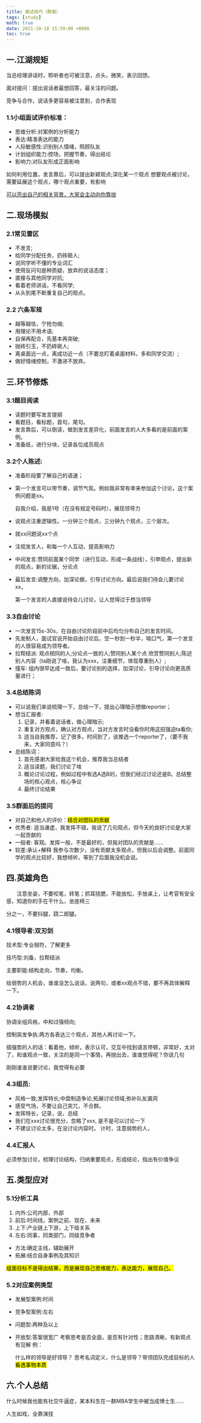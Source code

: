 ```yaml
---
title: 面试技巧（群面）
tags: [study]
math: true
date: 2021-10-18 15:59:00 +0800
toc: true
---
```


## 一.江湖规矩

当总经理讲话时，聆听者也可被注意，点头，微笑，表示回馈。

面对提问：提出说话者最想回答，最关注的问题。

竞争与合作，说话多更容易被注意到，合作表现

### 1.1小组面试评价标准：

- 思维分析:对案例的分析能力
- 表达:精准表达的能力
- 人际敏感性:识别别人情绪，照顾队友
- 计划组织能力:控场，把握节奏，得出结论
- 影响力:对队友形成正面影响

如何利用位置，发言靠后，可以提出新颖观点;深化某一个观点
想要观点被讨论，需要延展这个观点，哪个观点重要，有影响

<ins>可以亮出自己的相关背景，大家会主动向你靠拢</ins>





## 二.现场模拟

### 2.1常见雷区

- 不发言;
- 给同学分配任务，扔砖砸人;
- 说同学听不懂的专业词汇
- 使用反问句是种质疑，放弃的说话态度；
- 直接与其他同学对抗;
- 看着老师讲话，不看同学;
- 从头到尾不断重复自己的观点。



### 2.2 六条军规

- 越等越怯，宁抢勿缩;
- 用理论不用术语;
- 自保再配合，先基本再突破;
- 抛砖引玉，不扔砖砸人;
- 离桌面远一点，离成功近一点（不要总盯着桌面材料，多和同学交流）;
- 做好情绪控制，不激进不放弃。





## 三.环节修炼



### 3.1题目阅读

- 读题时要写发言提纲
- 看题目，看标题，首句，尾句。
- 发言靠后，可以倒读，做到发言差异化，前面发言的人大多看的是前面的案例。
- 准备纸，进行分块，记录各位成员观点
  



### 3.2个人陈述:

- 准备阶段要了解自己的语速；

- 第一个发言可以带节奏，调节气氛。例如我非常有幸来参加这个讨论，这个案例问题是xx。

  自我介绍，我是1号（在没有规定号码时），展现领导力

- 说观点注重逻辑性。一分钟三个观点，三分钟九个观点，三个层次。

- 就xx问题说xx个点

- 注视发言人，和每一个人互动，提高影响力

- 中间发言:赞同前面某个同学（进行互动，形成一条战线），引申观点，提出新的观点，新的论据，分论点

- 最后发言:调整方向，加深论据，引导讨论方向。最后说我们待会儿要讨论xx，

  第一个发言的人直接说待会儿讨论，让人觉得过于想当领导



### 3.3自由讨论

- 一次发言15s-30s，在自由讨论阶段前中后均匀分布自己的发言时间。
- 先发制人，面试官说开始自由讨论后，空一秒到一秒半，喘口气，第一个发言的人很容易成为领导者。
- 拉帮结派:   观点相同的人;分论点一致的人;赞同别人某个点
  欣赏赞同别人;陈述别人内容（ta刚说了啥，我认为xxx，注重细节，体现尊重别人）;
- 撞车:    组内很早达成一致后，要讨论别的选择，加深讨论，引导讨论向更高质量进行；



### 3.4总结陈词

- 可以说我们来说梳理一下，总结一下，提出心理暗示想做reporter；
- 想当汇报者:
  1. 记录，并看着说话者，做心理暗示;
  2. 重复对方观点，确认对方观点，当对方发言时没看你时用这招强迫ta看你;
  3. 适当自我推荐，记了很多，时间到了，该推选一个reporter了，（要不我来，大家同意吗？）
- 总结陈词：
  1. 首先感谢大家给我这个机会，推荐我当总结者
  2. 适当读题，我们讨论了啥
  3. 概论讨论过程，例如过程中有选A选B的，但我们经过讨论还是B。总结整场的核心观点，核心争议
  4. 最终讨论结果



### 3.5群面后的提问

- 对自己和他人的评价：<mark>结合对团队的贡献</mark>
- 优秀者:  适当谦虚，我发挥不错，我说了几句观点，但今天的良好讨论是大家一起贡献的
- 一般者:  客观。发挥一般，不是最好的，但我对团队的贡献是……
- 较差:承认+解释  我参与次数少，没有贡献太多观点，但我以后会调整。前面同学的观点比较好，我想倾听，等到了后面我没机会说。



## 四.英雄角色



&emsp;&emsp;注意坐姿，不要咬笔，转笔；抓耳挠腮，不能放松，手放桌上，让考官有安全感，知道你的手在干什么，坐座椅三

分之一，不要抖腿，跷二郎腿。



### 4.1领导者:双刃剑

技术型:专业相符，了解更多

技巧型:刘备，拉帮结派

主要职能:结构走向，节奏，均衡。

给弱势的人机会，谁谁没怎么说话，说两句，或者xx观点不错，要不再具体解释一下。



### 4.2协调者

协调全组风格，中和过强倾向;

控制突发争执:两方各表达三个观点，其他人再讨论一下。

插强势的人的话：看着他，倾听，表示认可，交互中找到语言停顿，非常好，太对了，和谁观点一致，关注的是同一个事情，再抛出去，谁谁觉得呢？你说几句

刚刚谁谁说要讨论，我觉得有必要



### 4.3组员:

- 风格一致;发挥特长;中盘制造争论;拓展讨论领域;弥补队友漏洞
- 感受气场，不要让自己突兀，不合群。
- 发挥特长，记录，说，总结
- 我们在xxx讨论很充分，忽略了xxx, 是不是可以讨论一下
- 不建议讨论太多，在没讨论内容时。
  计时，注意弱势的人，



### 4.4汇报人

必须参加讨论，梳理讨论结构，归纳重要观点，形成结论，指出有价值争议



## 五.类型应对



### 5.1分析工具

1. 内外:公司内部，外部
2. 前后:时间线，案例之前、现在、未来
3. 上下:产业链上下游，上下级关系
4. 左右:同事，同类部门，同级竞争者

- 方法:确定主线，辅助展开
- 拓展:结合自身事例及其知识

<mark>组面目标不是得出结果，而是展现自己思维能力，表达能力，展现自己。</mark>

### 5.2对应案例类型

- 发展型案例:时间

- 竞争型案例:左右

- 问题型:两种及以上

- 开放型:答案很宽广
  考察思考是否全面，是否有针对性；思路清晰，有新观点有见解
  例：

  什么样的领导是好领导？
  思考名词定义，什么是领导？带领团队完成目标的人
  <mark>看透事物本质</mark>



## 六.个人总结

什么时候我也能有社交牛逼症，某本科生在一群MBA学生中被当成博士生……

人生如戏，全靠演技
